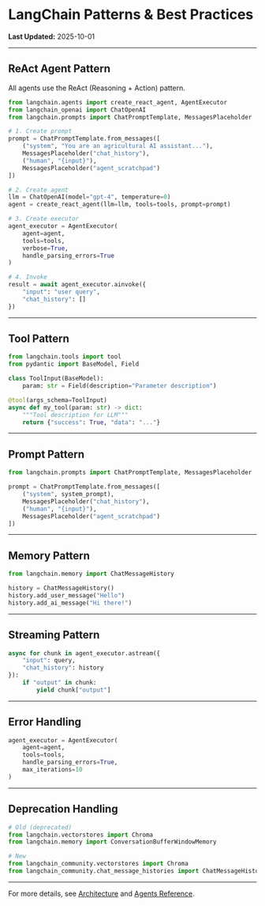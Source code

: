 # LangChain Patterns & Best Practices

**Last Updated:** 2025-10-01

---

## ReAct Agent Pattern

All agents use the ReAct (Reasoning + Action) pattern.

```python
from langchain.agents import create_react_agent, AgentExecutor
from langchain_openai import ChatOpenAI
from langchain.prompts import ChatPromptTemplate, MessagesPlaceholder

# 1. Create prompt
prompt = ChatPromptTemplate.from_messages([
    ("system", "You are an agricultural AI assistant..."),
    MessagesPlaceholder("chat_history"),
    ("human", "{input}"),
    MessagesPlaceholder("agent_scratchpad")
])

# 2. Create agent
llm = ChatOpenAI(model="gpt-4", temperature=0)
agent = create_react_agent(llm=llm, tools=tools, prompt=prompt)

# 3. Create executor
agent_executor = AgentExecutor(
    agent=agent,
    tools=tools,
    verbose=True,
    handle_parsing_errors=True
)

# 4. Invoke
result = await agent_executor.ainvoke({
    "input": "user query",
    "chat_history": []
})
```

---

## Tool Pattern

```python
from langchain.tools import tool
from pydantic import BaseModel, Field

class ToolInput(BaseModel):
    param: str = Field(description="Parameter description")

@tool(args_schema=ToolInput)
async def my_tool(param: str) -> dict:
    """Tool description for LLM"""
    return {"success": True, "data": "..."}
```

---

## Prompt Pattern

```python
from langchain.prompts import ChatPromptTemplate, MessagesPlaceholder

prompt = ChatPromptTemplate.from_messages([
    ("system", system_prompt),
    MessagesPlaceholder("chat_history"),
    ("human", "{input}"),
    MessagesPlaceholder("agent_scratchpad")
])
```

---

## Memory Pattern

```python
from langchain.memory import ChatMessageHistory

history = ChatMessageHistory()
history.add_user_message("Hello")
history.add_ai_message("Hi there!")
```

---

## Streaming Pattern

```python
async for chunk in agent_executor.astream({
    "input": query,
    "chat_history": history
}):
    if "output" in chunk:
        yield chunk["output"]
```

---

## Error Handling

```python
agent_executor = AgentExecutor(
    agent=agent,
    tools=tools,
    handle_parsing_errors=True,
    max_iterations=10
)
```

---

## Deprecation Handling

```python
# Old (deprecated)
from langchain.vectorstores import Chroma
from langchain.memory import ConversationBufferWindowMemory

# New
from langchain_community.vectorstores import Chroma
from langchain_community.chat_message_histories import ChatMessageHistory
```

---

For more details, see [Architecture](ARCHITECTURE.md) and [Agents Reference](AGENTS_REFERENCE.md).

